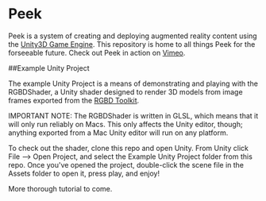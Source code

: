 Peek
============

Peek is a system of creating and deploying augmented reality content using the [Unity3D Game Engine](http://unity3d.com). This repository is home to all things Peek for the forseeable future. Check out Peek in action on [Vimeo](http://vimeo.com/andybiar/peek).

##Example Unity Project

The example Unity Project is a means of demonstrating and playing with the RGBDShader, a Unity shader designed to render 3D models from image frames exported from the [RGBD Toolkit](http://rgbdtoolkit.com).

IMPORTANT NOTE: The RGBDShader is written in GLSL, which means that it will only run reliably on Macs. This only affects the Unity editor, though; anything exported from a Mac Unity editor will run on any platform.

To check out the shader, clone this repo and open Unity. From Unity click File --> Open Project, and select the Example Unity Project folder from this repo. Once you've opened the project, double-click the scene file in the Assets folder to open it, press play, and enjoy!

More thorough tutorial to come.
